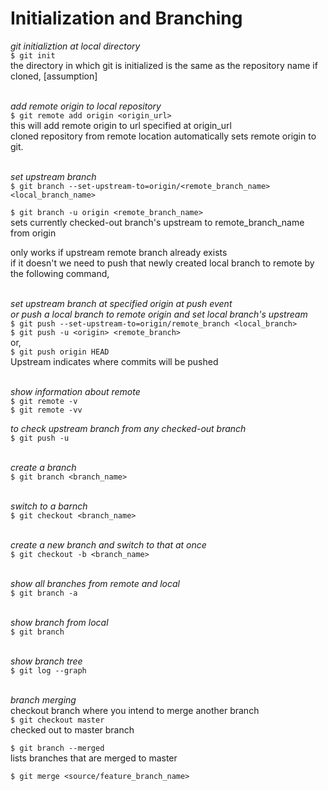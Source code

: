 # Initialization and Branching  

*git initializtion at local directory*  
`$ git init`  
the directory in which git is initialized is the same as the repository name if cloned, [assumption]

\
*add remote origin to local repository*  
`$ git remote add origin <origin_url>`  
this will add remote origin to url specified at origin_url  
cloned repository from remote location automatically sets remote origin to git.  

\
*set upstream branch*  
`$ git branch --set-upstream-to=origin/<remote_branch_name> <local_branch_name>`  

`$ git branch -u origin <remote_branch_name>`  
sets currently checked-out branch's upstream to remote_branch_name from origin

only works if upstream remote branch already exists  
if it doesn't we need to push that newly created local branch to remote by the following command,

\
*set upstream branch at specified origin at push event*  
*or push a local branch to remote origin and set local branch's upstream*  
`$ git push --set-upstream-to=origin/remote_branch <local_branch>`  
`$ git push -u <origin> <remote_branch>`  
or,  
`$ git push origin HEAD`  
Upstream indicates where commits will be pushed

\
*show information about remote*  
`$ git remote -v`  
`$ git remote -vv`  

_to check upstream branch from any checked-out branch_  
`$ git push -u`  
  
\
*create a branch*  
`$ git branch <branch_name>`  

\
*switch to a barnch*  
`$ git checkout <branch_name>`  

\
*create a new branch and switch to that at once*  
`$ git checkout -b <branch_name>`  

\
*show all branches from remote and local*  
`$ git branch -a`  

\
*show branch from local*  
`$ git branch`  

\
*show branch tree*  
`$ git log --graph`  

\
_branch merging_  
checkout branch where you intend to merge another branch  
`$ git checkout master`  
checked out to master branch  

`$ git branch --merged`  
lists branches that are merged to master  

`$ git merge <source/feature_branch_name>`  
